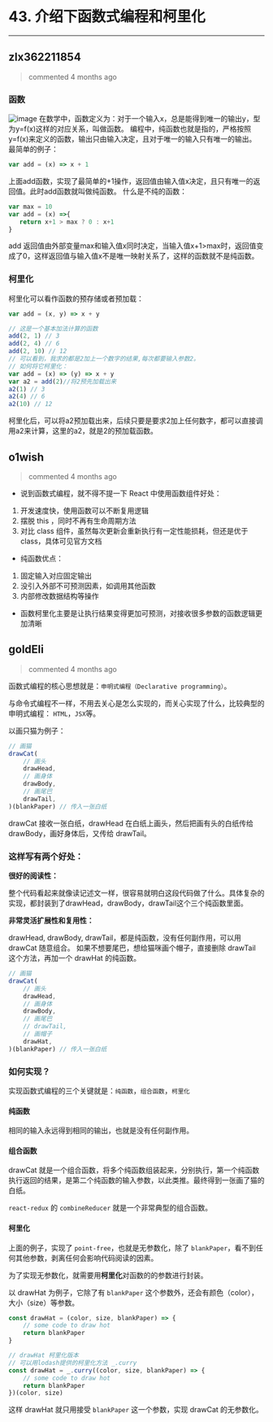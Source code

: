 
 # 43. 介绍下函数式编程和柯里化 
  
 ***
## zlx362211854 
 > commented 4 months ago 

### 函数
![image](https://user-images.githubusercontent.com/22437181/65305604-34ed2b80-dbb6-11e9-9002-2ca1905cae0f.png)
在数学中，函数定义为：对于一个输入x，总是能得到唯一的输出y，型为y=f(x)这样的对应关系，叫做函数。
编程中，纯函数也就是指的，严格按照y=f(x)来定义的函数，输出只由输入决定，且对于唯一的输入只有唯一的输出。
最简单的例子：

```javascript
var add = (x) => x + 1

```
上面add函数，实现了最简单的+1操作，返回值由输入值x决定，且只有唯一的返回值。此时add函数就叫做纯函数。
什么是不纯的函数：

```javascript
var max = 10
var add = (x) =>{
   return x+1 > max ? 0 : x+1
}

```
add 返回值由外部变量max和输入值x同时决定，当输入值x+1>max时，返回值变成了0，这样返回值与输入值x不是唯一映射关系了，这样的函数就不是纯函数。

### 柯里化

柯里化可以看作函数的预存储或者预加载：


```javascript
var add = (x, y) => x + y

// 这是一个基本加法计算的函数
add(2, 1) // 3
add(2, 4) // 6
add(2, 10) // 12
// 可以看到，我求的都是2加上一个数字的结果,每次都要输入参数2。
// 如何将它柯里化：
var add = (x) => (y) => x + y
var a2 = add(2)//将2预先加载出来
a2(1) // 3
a2(4) // 6
a2(10) // 12


```
柯里化后，可以将a2预加载出来，后续只要是要求2加上任何数字，都可以直接调用a2来计算，这里的a2，就是2的预加载函数。
## o1wish 
 > commented 4 months ago 

- 说到函数式编程，就不得不提一下 React 中使用函数组件好处：
1. 开发速度快，使用函数可以不断复用逻辑
2. 摆脱 this ，同时不再有生命周期方法
3. 对比 class 组件，虽然每次更新会重新执行有一定性能损耗，但还是优于 class，具体可见官方文档
- 纯函数优点：
1. 固定输入对应固定输出
2. 没引入外部不可预测因素，如调用其他函数
3. 内部修改数据结构等操作
- 函数柯里化主要是让执行结果变得更加可预测，对接收很多参数的函数逻辑更加清晰

## goldEli 
 > commented 4 months ago 

函数式编程的核心思想就是：`申明式编程（Declarative programming）`。

与命令式编程不一样，不用去关心是怎么实现的，而关心实现了什么，比较典型的申明式编程： `HTML`，`JSX`等。

以画只猫为例子：


```javascript
// 画猫
drawCat(
    // 画头
    drawHead,
    // 画身体
    drawBody,
    // 画尾巴
    drawTail,
)(blankPaper) // 传入一张白纸

```
drawCat 接收一张白纸，drawHead 在白纸上画头，然后把画有头的白纸传给 drawBody，画好身体后，又传给 drawTail。

### 这样写有两个好处：

**很好的阅读性：**

整个代码看起来就像读记述文一样，很容易就明白这段代码做了什么。具体复杂的实现，都封装到了drawHead，drawBody，drawTail这个三个纯函数里面。

**非常灵活扩展性和复用性：**

drawHead, drawBody, drawTail，都是纯函数，没有任何副作用，可以用 drawCat 随意组合。
如果不想要尾巴，想给猫咪画个帽子，直接删除 drawTail 这个方法，再加一个 drawHat 的纯函数。


```javascript
// 画猫
drawCat(
    // 画头
    drawHead,
    // 画身体
    drawBody,
    // 画尾巴
    // drawTail,
    // 画帽子
    drawHat,
)(blankPaper) // 传入一张白纸

```

### 如何实现？

实现函数式编程的三个关键就是：`纯函数`，`组合函数`，`柯里化`

#### 纯函数

相同的输入永远得到相同的输出，也就是没有任何副作用。

#### 组合函数

drawCat 就是一个组合函数，将多个纯函数组装起来，分别执行，第一个纯函数执行返回的结果，是第二个纯函数的输入参数，以此类推。最终得到一张画了猫的白纸。

`react-redux` 的 `combineReducer` 就是一个非常典型的组合函数。

#### 柯里化
 
上面的例子，实现了 `point-free`，也就是无参数化，除了 `blankPaper`，看不到任何其他参数，剥离任何会影响代码阅读的因素。

为了实现无参数化，就需要用**柯里化**对函数的的参数进行封装。

以 drawHat 为例子，它除了有 `blankPaper` 这个参数外，还会有颜色（color），大小（size）等参数。


```javascript
const drawHat = (color, size, blankPaper) => {
    // some code to draw hot
    return blankPaper
}

// drawHat 柯里化版本
// 可以用lodash提供的柯里化方法 _.curry
const drawHat = _.curry((color, size, blankPaper) => {
    // some code to draw hot
    return blankPaper
})(color, size)

```
这样 drawHat 就只用接受 `blankPaper` 这一个参数，实现 drawCat 的无参数化。
